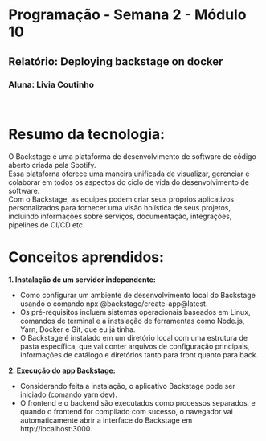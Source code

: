# Programação - Semana 2 - Módulo 10
## Relatório: Deploying backstage on docker

### Aluna: Livia Coutinho

</br>

# Resumo da tecnologia:
O Backstage é uma plataforma de desenvolvimento de software de código aberto criada pela Spotify. </br>
Essa plataforna oferece uma maneira unificada de visualizar, gerenciar e colaborar em todos os aspectos do ciclo de vida do desenvolvimento de software. </br>
Com o Backstage, as equipes podem criar seus próprios aplicativos personalizados para fornecer uma visão holística de seus projetos, incluindo informações sobre serviços, documentação, integrações, pipelines de CI/CD etc.

# Conceitos aprendidos:

**1. Instalação de um servidor independente:**
- Como configurar um ambiente de desenvolvimento local do Backstage usando o comando npx @backstage/create-app@latest.
- Os pré-requisitos incluem sistemas operacionais baseados em Linux, comandos de terminal e a instalação de ferramentas como Node.js, Yarn, Docker e Git, que eu já tinha.
- O Backstage é instalado em um diretório local com uma estrutura de pasta específica, que vai conter arquivos de configuração principais, informações de catálogo e diretórios tanto para front quanto para back.

**2. Execução do app Backstage:**

- Considerando feita a instalação, o aplicativo Backstage pode ser iniciado (comando yarn dev).
- O frontend e o backend são executados como processos separados, e quando o frontend for compilado com sucesso, o navegador vai automaticamente abrir a interface do Backstage em http://localhost:3000.

